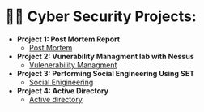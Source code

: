 
  
<h1>👨‍💻 Cyber Security Projects:</h2>

- <b>Project 1: Post Mortem Report</b>
  - [Post Mortem ](https://github.com/ARaheeem/Comprehensive-Post-Mortem-Report/blob/main/README.md)
- <b>Project 2: Vunerability Managment lab with Nessus</b>
  - [Vulenerability Managment ](https://github.com/ARaheeem/Vulnerability-Management-using-Nessus/blob/main/README.md)
- <b>Project 3: Performing Social Engineering Using SET</b>
  - [Social Enigineering ](https://github.com/ARaheeem/Social-Engineering-Using-SET/blob/main/README.md)
- <b>Project 4: Active Directory</b>
  - [Active directory](https://github.com/ARaheeem/Active-Directory/blob/main/README.md) 
    




